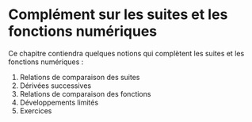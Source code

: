 Complément sur les suites et les fonctions numériques
=======================

Ce chapitre contiendra quelques notions qui complètent les suites et les fonctions numériques :

1. Relations de comparaison des suites
2. Dérivées successives
3. Relations de comparaison des fonctions
4. Développements limités
5. Exercices

